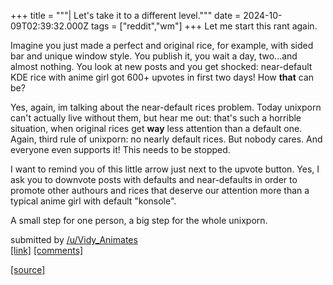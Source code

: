 +++
title = """| Let's take it to a different level."""
date = 2024-10-09T02:39:32.000Z
tags = ["reddit","wm"]
+++
Let me start this rant again.

Imagine you just made a perfect and original rice, for example, with sided bar and unique window style. You publish it, you wait a day, two...and almost nothing. You look at new posts and you get shocked: near-default KDE rice with anime girl got 600+ upvotes in first two days! How **that** can be?

Yes, again, im talking about the near-default rices problem. Today unixporn can't actually live without them, but hear me out: that's such a horrible situation, when original rices get **way** less attention than a default one. Again, third rule of unixporn: no nearly default rices. But nobody cares. And everyone even supports it! This needs to be stopped.

I want to remind you of this little arrow just next to the upvote button. Yes, I ask you to downvote posts with defaults and near-defaults in order to promote other authours and rices that deserve our attention more than a typical anime girl with default "konsole".

A small step for one person, a big step for the whole unixporn.

submitted by [/u/Vidy\_Animates](https://www.reddit.com/user/Vidy_Animates)  
[\[link\]](https://www.reddit.com/r/unixporn/comments/1fzhhmc/lets_take_it_to_a_different_level/) [\[comments\]](https://www.reddit.com/r/unixporn/comments/1fzhhmc/lets_take_it_to_a_different_level/)

[[source]](https://www.reddit.com/r/unixporn/comments/1fzhhmc/lets_take_it_to_a_different_level/)
